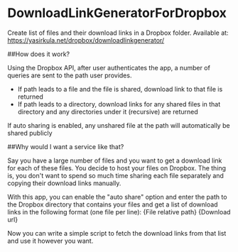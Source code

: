 # DownloadLinkGeneratorForDropbox
Create list of files and their download links in a Dropbox folder. Available at: https://yasirkula.net/dropbox/downloadlinkgenerator/

##How does it work?

Using the Dropbox API, after user authenticates the app, a number of queries are sent to the path user provides.

- If path leads to a file and the file is shared, download link to that file is returned
- If path leads to a directory, download links for any shared files in that directory and any directories under it (recursive) are returned

If auto sharing is enabled, any unshared file at the path will automatically be shared publicly

##Why would I want a service like that?

Say you have a large number of files and you want to get a download link for each of these files. You decide to host your files on Dropbox. The thing is, you don't want to spend so much time sharing each file separately and copying their download links manually. 

With this app, you can enable the "auto share" option and enter the path to the Dropbox directory that contains your files and get a list of download links in the following format (one file per line): {File relative path} {Download url}

Now you can write a simple script to fetch the download links from that list and use it however you want.
